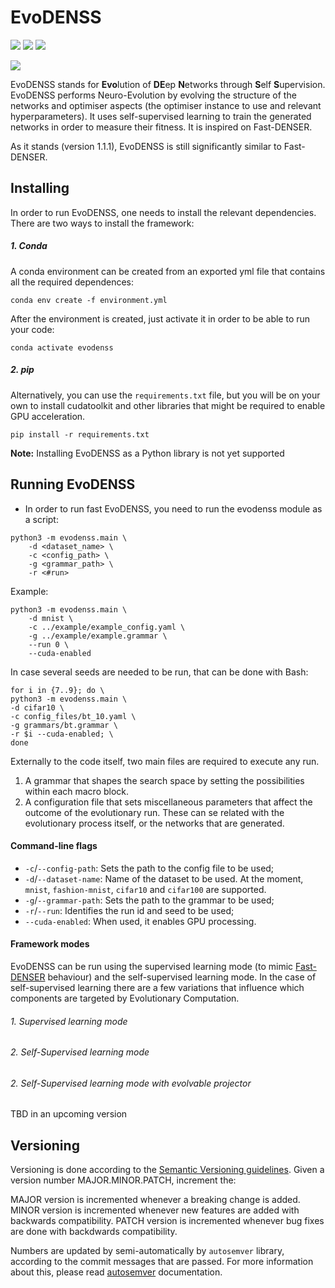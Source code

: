 # EvoDENSS
[![](https://img.shields.io/badge/Python-3.9-blue.svg)](https://www.python.org/downloads/) [![](https://img.shields.io/badge/PyTorch-1.12.0-blue.svg)](https://pytorch.org/get-started/previous-versions/) [![](https://img.shields.io/badge/cudatoolkit-1.12.0-blue.svg)](https://developer.nvidia.com/cuda-downloads/)

[![](https://img.shields.io/badge/License-Apache_2.0-green.svg)]()

<!---
![t](https://img.shields.io/badge/status-maintained-green.svg)
[![](https://img.shields.io/github/license/adrianovinhas/fast-denser-adriano.svg)](https://github.com/adrianovinhas/fast-denser-adriano/blob/master/LICENSE.md)
-->

EvoDENSS stands for **Evo**lution of **DE**ep **N**etworks through **S**elf **S**upervision. EvoDENSS performs Neuro-Evolution by evolving the structure of the networks and optimiser aspects (the optimiser instance to use and relevant hyperparameters). It uses self-supervised learning to train the generated networks in order to measure their fitness. It is inspired on Fast-DENSER.

As it stands (version 1.1.1), EvoDENSS is still significantly similar to Fast-DENSER.

## Installing

In order to run EvoDENSS, one needs to install the relevant dependencies. There are two ways to install the framework:

##### 1. Conda
A conda environment can be created from an exported yml file that contains all the required dependences:
```
conda env create -f environment.yml
```

After the environment is created, just activate it in order to be able to run your code:
```
conda activate evodenss
```

##### 2. pip
Alternatively, you can use the `requirements.txt` file, but you will be on your own to install cudatoolkit and other libraries that might be required to enable GPU acceleration.
```
pip install -r requirements.txt
```

**Note:** Installing EvoDENSS as a Python library is not yet supported

## Running EvoDENSS

- In order to run fast EvoDENSS, you need to run the evodenss module as a script:

```
python3 -m evodenss.main \
    -d <dataset_name> \
    -c <config_path> \
    -g <grammar_path> \
    -r <#run>
```

Example:
```
python3 -m evodenss.main \
    -d mnist \
    -c ../example/example_config.yaml \
    -g ../example/example.grammar \
    --run 0 \
    --cuda-enabled
```

In case several seeds are needed to be run, that can be done with Bash:
```
for i in {7..9}; do \
python3 -m evodenss.main \
-d cifar10 \
-c config_files/bt_10.yaml \
-g grammars/bt.grammar \
-r $i --cuda-enabled; \
done
```

Externally to the code itself, two main files are required to execute any run.
1. A grammar that shapes the search space by setting the possibilities within each macro block.
2. A configuration file that sets miscellaneous parameters that affect the outcome of the evolutionary run. These can se related with the evolutionary process itself, or the networks that are generated.

#### Command-line flags

- `-c`/`--config-path`: Sets the path to the config file to be used;
- `-d`/`--dataset-name`: Name of the dataset to be used. At the moment, `mnist`, `fashion-mnist`, `cifar10` and `cifar100` are supported.
- `-g`/`--grammar-path`: Sets the path to the grammar to be used;
- `-r`/`--run`: Identifies the run id and seed to be used;
- `--cuda-enabled`: When used, it enables GPU processing.


#### Framework modes

EvoDENSS can be run using the supervised learning mode (to mimic [Fast-DENSER](https://github.com/fillassuncao/fast-denser) behaviour) and the self-supervised learning mode. In the case of self-supervised learning there are a few variations that influence which components are targeted by Evolutionary Computation.

###### 1. Supervised learning mode

###### 2. Self-Supervised learning mode

###### 2. Self-Supervised learning mode with evolvable projector
TBD in an upcoming version

## Versioning

Versioning is done according to the [Semantic Versioning guidelines](https://semver.org/). Given a version number MAJOR.MINOR.PATCH, increment the:

MAJOR version is incremented whenever a breaking change is added.
MINOR version is incremented whenever new features are added with backwards compatibility.
PATCH version is incremented whenever bug fixes are done with backdwards compatibility.

Numbers are updated by semi-automatically by `autosemver` library, according to the commit messages that are passed. For more information about this, please read [autosemver](https://autosemver.readthedocs.io/en/latest/usage.html) documentation.